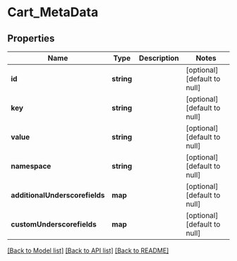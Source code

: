 # Cart_MetaData

## Properties
Name | Type | Description | Notes
------------ | ------------- | ------------- | -------------
**id** | **string** |  | [optional] [default to null]
**key** | **string** |  | [optional] [default to null]
**value** | **string** |  | [optional] [default to null]
**namespace** | **string** |  | [optional] [default to null]
**additionalUnderscorefields** | **map** |  | [optional] [default to null]
**customUnderscorefields** | **map** |  | [optional] [default to null]

[[Back to Model list]](../README.md#documentation-for-models) [[Back to API list]](../README.md#documentation-for-api-endpoints) [[Back to README]](../README.md)


